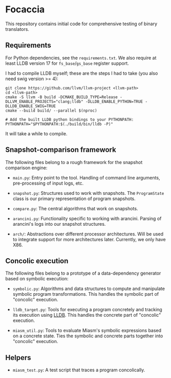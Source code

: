 # Focaccia

This repository contains initial code for comprehensive testing of binary
translators.

## Requirements

For Python dependencies, see the `requirements.txt`. We also require at least LLDB version 17 for `fs_base`/`gs_base`
register support.

I had to compile LLDB myself; these are the steps I had to take (you also need swig version >= 4):

```
git clone https://github.com/llvm/llvm-project <llvm-path>
cd <llvm-path>
cmake -S llvm -B build -DCMAKE_BUILD_TYPE=Release -DLLVM_ENABLE_PROJECTS="clang;lldb" -DLLDB_ENABLE_PYTHON=TRUE -DLLDB_ENABLE_SWIG=TRUE
cmake --build build/ --parallel $(nproc)

# Add the built LLDB python bindings to your PYTHONPATH:
PYTHONPATH="$PYTHONPATH:$(./build/bin/lldb -P)"
```

It will take a while to compile.

## Snapshot-comparison framework

The following files belong to a rough framework for the snapshot comparison engine:

 - `main.py`: Entry point to the tool. Handling of command line arguments, pre-processing of input logs, etc.

 - `snapshot.py`: Structures used to work with snapshots. The `ProgramState` class is our primary representation of
program snapshots.

 - `compare.py`: The central algorithms that work on snapshots.

 - `arancini.py`: Functionality specific to working with arancini. Parsing of arancini's logs into our snapshot
structures.

 - `arch/`: Abstractions over different processor architectures. Will be used to integrate support for more
architectures later. Currently, we only have X86.

## Concolic execution

The following files belong to a prototype of a data-dependency generator based on symbolic
execution:

 - `symbolic.py`: Algorithms and data structures to compute and manipulate symbolic program transformations. This
handles the symbolic part of "concolic" execution.

 - `lldb_target.py`: Tools for executing a program concretely and tracking its execution using
[LLDB](https://lldb.llvm.org/). This handles the concrete part of "concolic" execution.

 - `miasm_util.py`: Tools to evaluate Miasm's symbolic expressions based on a concrete state. Ties the symbolic and
concrete parts together into "concolic" execution.

## Helpers

 - `miasm_test.py`: A test script that traces a program concolically.
